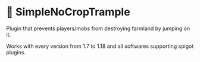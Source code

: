 # 🌾 SimpleNoCropTrample

Plugin that prevents players/mobs from destroying farmland by jumping on it.

Works with every version from 1.7 to 1.18 and all softwares supporting spigot plugins.
